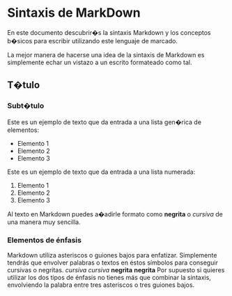 # Sintaxis de MarkDown

En este documento descubrir�s la sintaxis Markdown y los conceptos b�sicos para escribir utilizando este lenguaje de marcado. 

La mejor manera de hacerse una idea de la sintaxis de Markdown es simplemente echar un vistazo a un escrito formateado como tal.

## T�tulo
### Subt�tulo
Este es un ejemplo de texto que da entrada a una lista gen�rica de elementos:

- Elemento 1
- Elemento 2
- Elemento 3

Este es un ejemplo de texto que da entrada a una lista numerada:

1. Elemento 1
2. Elemento 2
3. Elemento 3

Al texto en Markdown puedes a�adirle formato como **negrita** o *cursiva* de una manera muy sencilla.
### Elementos de énfasis
Markdown utiliza asteriscos o guiones bajos para enfatizar.
Simplemente tendrás que envolver palabras o textos en éstos símbolos para conseguir cursivas o negritas.
*cursiva*
_cursiva_
**negrita**
__negrita__
Por supuesto si quieres utilizar los dos tipos de énfasis no tienes más que combinar la sintaxis, envolviendo la palabra entre tres asteriscos o tres guiones bajos.
